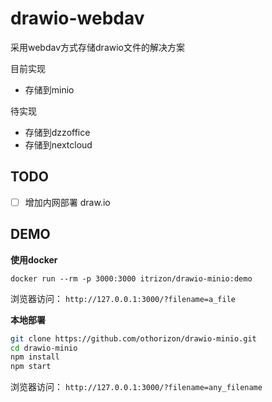 # drawio-webdav

采用webdav方式存储drawio文件的解决方案

目前实现
- 存储到minio

待实现
- 存储到dzzoffice
- 存储到nextcloud

## TODO

- [ ] 增加内网部署 draw.io

## DEMO

**使用docker**

`docker run --rm -p 3000:3000 itrizon/drawio-minio:demo`

浏览器访问： `http://127.0.0.1:3000/?filename=a_file`

**本地部署**

```bash
git clone https://github.com/othorizon/drawio-minio.git
cd drawio-minio
npm install
npm start
```

浏览器访问： `http://127.0.0.1:3000/?filename=any_filename`
